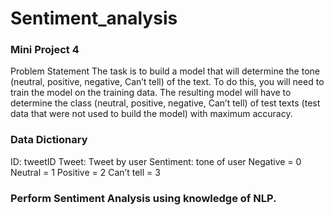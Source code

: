 # Sentiment_analysis

### Mini Project 4
Problem Statement
The task is to build a model that will determine the tone (neutral, positive, negative, Can’t
tell) of the text. To do this, you will need to train the model on the training data. The resulting
model will have to determine the class (neutral, positive, negative, Can’t tell) of test texts
(test data that were not used to build the model) with maximum accuracy.

### Data Dictionary
ID: tweetID
Tweet: Tweet by user
Sentiment: tone of user
Negative = 0
Neutral = 1
Positive = 2
Can’t tell = 3

### Perform Sentiment Analysis using knowledge of NLP.
